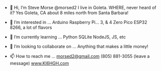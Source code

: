 - 👋 Hi, I’m Steve Morse    @morsed2
I live in Goleta. WHERE, never heard of it? Yes Goleta, CA about 8 miles north from Santa Barbara!

- 👀 I’m interested in ...
          Arduino
          Raspberry Pi...
            3, & 4
            Zero
            Pico
          ESP32
          8266, a lot of flavors
          
- 🌱 I’m currently learning ...
        Python
        SQLite
        NodeJS, JS, etc
        
- 💞️ I’m looking to collaborate on ...
        Anything that makes a little money!
        
- 📫 How to reach me ...
    morsed2@gmail.com
    (805) 881-3055 (leave a message)
    www.KI6HGH.com
    
<!---
morsed2/morsed2 is a ✨ special ✨ repository because its `README.md` (this file) appears on your GitHub profile.
You can click the Preview link to take a look at your changes.
--->
